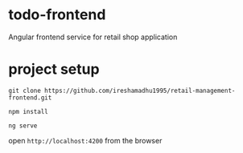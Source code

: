 # todo-frontend
Angular frontend service for retail shop application


# project setup
`git clone https://github.com/ireshamadhu1995/retail-management-frontend.git`

`npm install`

`ng serve`

open `http://localhost:4200` from the browser
